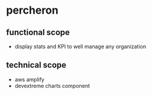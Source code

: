 # percheron

## functional scope

- display stats and KPI to well manage any organization

## technical scope

- aws amplify
- devextreme charts component

